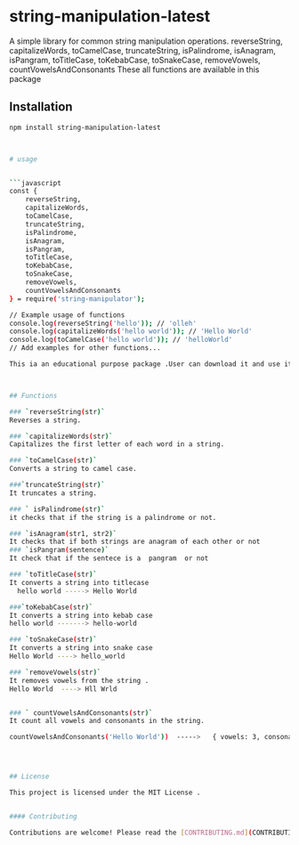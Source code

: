 # string-manipulation-latest

A simple library for common string manipulation operations.
  reverseString,
    capitalizeWords,
    toCamelCase,
    truncateString,
    isPalindrome,
    isAnagram,
    isPangram,
    toTitleCase,
    toKebabCase,
    toSnakeCase,
    removeVowels,
    countVowelsAndConsonants
    These all functions are available in this package

## Installation

```sh
npm install string-manipulation-latest



# usage


```javascript
const {
    reverseString,
    capitalizeWords,
    toCamelCase,
    truncateString,
    isPalindrome,
    isAnagram,
    isPangram,
    toTitleCase,
    toKebabCase,
    toSnakeCase,
    removeVowels,
    countVowelsAndConsonants
} = require('string-manipulator');

// Example usage of functions
console.log(reverseString('hello')); // 'olleh'
console.log(capitalizeWords('hello world')); // 'Hello World'
console.log(toCamelCase('hello world')); // 'helloWorld'
// Add examples for other functions...

This ia an educational purpose package .User can download it and use its functionality in his projects.



## Functions

### `reverseString(str)`
Reverses a string.

### `capitalizeWords(str)`
Capitalizes the first letter of each word in a string.

### `toCamelCase(str)`
Converts a string to camel case.

###`truncateString(str)`
It truncates a string.

### ` isPalindrome(str)`
it checks that if the string is a palindrome or not.

### `isAnagram(str1, str2)`
It checks that if both strings are anagram of each other or not
### `isPangram(sentence)`
It check that if the sentece is a  pangram  or not

### `toTitleCase(str)`
It converts a string into titlecase
  hello world -----> Hello World

###`toKebabCase(str)`
It converts a string into kebab case
hello world -------> hello-world

### `toSnakeCase(str)`
It converts a string into snake case
Hello World ----> hello_world

### `removeVowels(str)`
It removes vowels from the string .
Hello World  ----> Hll Wrld


### ` countVowelsAndConsonants(str)`
It count all vowels and consonants in the string.

countVowelsAndConsonants('Hello World'))  ----->   { vowels: 3, consonants: 7 }




## License

This project is licensed under the MIT License .


#### Contributing

Contributions are welcome! Please read the [CONTRIBUTING.md](CONTRIBUTING.md) file for details on how to contribute.


